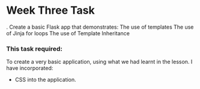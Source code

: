 # Week Three Task
. Create a basic Flask app that demonstrates:
The use of templates
The use of Jinja for loops
The use of Template Inheritance


### This task required:
To create a very basic application, using what we had learnt in the lesson. I have incorporated:
- CSS into the application.
